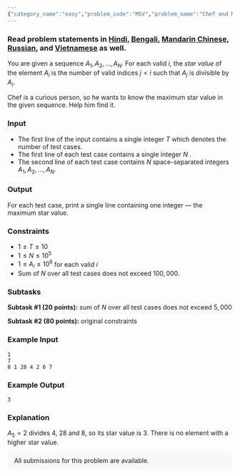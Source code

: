 ```yaml
---
{"category_name":"easy","problem_code":"MSV","problem_name":"Chef and Maximum Star Value","problemComponents":{"constraints":"","constraintsState":false,"subtasks":"","subtasksState":false,"inputFormat":"","inputFormatState":false,"outputFormat":"","outputFormatState":false,"sampleTestCases":{"0":{"id":1,"input":"1\r\n7\r\n8 1 28 4 2 6 7","output":3,"explanation":"$A_5 = 2$ divides $4$, $28$ and $8$, so its star value is $3$. There is no element with a higher star value.","isDeleted":false}}},"video_editorial_url":"","languages_supported":{"0":"CPP14","1":"C","2":"JAVA","3":"PYTH 3.6","4":"PYTH","5":"PYP3","6":"CS2","7":"ADA","8":"PYPY","9":"TEXT","10":"PAS fpc","11":"NODEJS","12":"RUBY","13":"PHP","14":"GO","15":"HASK","16":"TCL","17":"PERL","18":"SCALA","19":"LUA","20":"kotlin","21":"BASH","22":"JS","23":"LISP sbcl","24":"rust","25":"PAS gpc","26":"BF","27":"CLOJ","28":"R","29":"D","30":"CAML","31":"FORT","32":"ASM","33":"swift","34":"FS","35":"WSPC","36":"LISP clisp","37":"SQL","38":"SCM guile","39":"PERL6","40":"ERL","41":"CLPS","42":"ICK","43":"NICE","44":"PRLG","45":"ICON","46":"COB","47":"SCM chicken","48":"PIKE","49":"SCM qobi","50":"ST","51":"NEM"},"max_timelimit":1,"source_sizelimit":50000,"problem_author":"shubhankarbj","problem_tester":null,"date_added":"3-08-2019","tags":{"0":"easy","1":"number","2":"oct19","3":"r_64","4":"shubhankarbj"},"problem_difficulty_level":"Easy","best_tag":"Number Theory","editorial_url":"https://discuss.codechef.com/problems/MSV","time":{"view_start_date":1571045400,"submit_start_date":1571045400,"visible_start_date":1571045400,"end_date":1735669800},"is_direct_submittable":false,"problemDiscussURL":"https://discuss.codechef.com/search?q=MSV","is_proctored":false,"visitedContests":{},"layout":"problem"}
---
```

### Read problem statements in [Hindi](https://www.codechef.com/download/translated/OCT19/hindi/MSV.pdf), [Bengali](https://www.codechef.com/download/translated/OCT19/bengali/MSV.pdf), [Mandarin Chinese](https://www.codechef.com/download/translated/OCT19/mandarin/MSV.pdf), [Russian](https://www.codechef.com/download/translated/OCT19/russian/MSV.pdf), and [Vietnamese](https://www.codechef.com/download/translated/OCT19/vietnamese/MSV.pdf) as well.

You are given a sequence $A_1, A_2, \ldots, A_N$. For each valid $i$, the *star value* of the element $A_i$ is the number of valid indices $j \lt i$ such that $A_j$ is divisible by $A_i$.

Chef is a curious person, so he wants to know the maximum star value in the given sequence. Help him find it.

### Input
-  The first line of the input contains a single integer $T$ which denotes the number of test cases.
- The first line of each test case contains a single integer $N$ .
- The second line of each test case contains $N$ space-separated integers $A_1, A_2, \ldots, A_N$.

### Output
For each test case, print a single line containing one integer ― the maximum star value.

### Constraints
- $1 \le T \le 10$
- $1 \le N \le 10^5$
- $1 \le A_i \le 10^6$ for each valid $i$   
- Sum of $N$ over all test cases does not exceed $100,000$.
### Subtasks
**Subtask #1 (20 points):** sum  of $N$ over all test cases does not exceed $5,000$

**Subtask #2 (80 points):** original constraints

### Example Input
```
1
7
8 1 28 4 2 6 7
```

### Example Output
```
3
```

### Explanation
$A_5 = 2$ divides $4$, $28$ and $8$, so its star value is $3$. There is no element with a higher star value.

<aside style='background: #f8f8f8;padding: 10px 15px;'><div>All submissions for this problem are available.</div></aside>